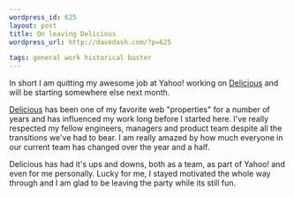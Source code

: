 ```yaml
--- 
wordpress_id: 625
layout: post
title: On leaving Delicious
wordpress_url: http://davedash.com/?p=625

tags: general work historical buster
---
```


[d]: http://delicious.com/

In short I am quitting my awesome job at Yahoo! working on [Delicious][d] and will be starting somewhere else next month.

[Delicious][d] has been one of my favorite web "properties" for a number of years and has influenced my work long before I started here.  I've really respected my fellow engineers, managers and product team despite all the transitions we've had to bear.  I am really amazed by how much everyone in our current team has changed over the year and a half.

Delicious has had it's ups and downs, both as a team, as part of Yahoo! and even for me personally.  Lucky for me, I stayed motivated the whole way through and I am glad to be leaving the party while its still fun.
